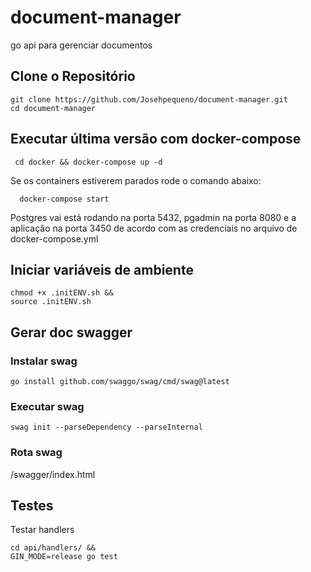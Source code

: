 # document-manager

go api para gerenciar documentos

## Clone o Repositório

```powershell-interactive
git clone https://github.com/Josehpequeno/document-manager.git
cd document-manager
```

## Executar última versão com docker-compose

```shell
 cd docker && docker-compose up -d
```

Se os containers estiverem parados rode o comando abaixo:

```shell
  docker-compose start
```

Postgres vai está rodando na porta 5432, pgadmin na porta 8080 e a aplicação na porta 3450 de acordo com as credenciais no arquivo de docker-compose.yml

## Iniciar variáveis de ambiente

```shell
chmod +x .initENV.sh &&
source .initENV.sh
```

## Gerar doc swagger

### Instalar swag

```shell
go install github.com/swaggo/swag/cmd/swag@latest
```

### Executar swag

```shell
swag init --parseDependency --parseInternal
```

### Rota swag

/swagger/index.html

## Testes

Testar handlers

```
cd api/handlers/ &&
GIN_MODE=release go test
```
